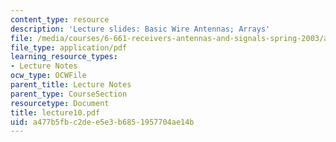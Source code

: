 ```yaml
---
content_type: resource
description: 'Lecture slides: Basic Wire Antennas; Arrays'
file: /media/courses/6-661-receivers-antennas-and-signals-spring-2003/a477b5fbc2dee5e3b6851957704ae14b_lecture10.pdf
file_type: application/pdf
learning_resource_types:
- Lecture Notes
ocw_type: OCWFile
parent_title: Lecture Notes
parent_type: CourseSection
resourcetype: Document
title: lecture10.pdf
uid: a477b5fb-c2de-e5e3-b685-1957704ae14b
---
```

